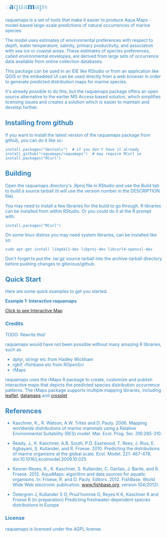 <link href='http://fonts.googleapis.com/css?family=IM+Fell+Double+Pica+SC' rel='stylesheet' type='text/css'>

<h1 style="font-family:'IM Fell Double Pica SC', serif;">
  <font color="#deebf7">r</font><font color="#3182bd">a</font><font color="#9ecae1">qua</font><font color="#3182bd">m<font color="#9ecae1">aps</font>
</h1>

raquamaps is a set of tools that make it easier to produce Aqua Maps - model-based large-scale predictions of natural occurrences of marine species.

The model uses estimates of environmental preferences with respect to depth, water temperature, salinity, primary productivity, and association with sea ice or coastal areas. These estimates of species preferences, called environmental envelopes, are derived from large sets of occurrence data available from online collection databases.

This package can be used in an IDE like RStudio or from an application like QGIS or the embedded UI can be used directly from a web browser in order to generate predicted distribution maps for marine species.

It's already possible to do this, but the raquamaps package offers an open source alternative to the earlier MS Access based solution, which simplifies licensing issues and creates a solution which is easier to maintain and develop further.


## Installing from github

If you want to install the latest version of the raquamaps package from github, you can do it like so:

```console
install.packages("devtools")  # if you don't have it already
install_github("raquamaps/raquamaps")  # may require RCurl ie install.packages("RCurl")
```

## Building

Open the raquamaps directory's .Rproj file in RStudio and use the Build tab to build a source tarball (it will use the version number in the DESCRIPTION file). 

You may need to install a few libraries for the build to go through. R libraries can be installed from within RStudio. Or you could do it at the R prompt with.

```console
install.packages("RCurl")  
```

On some linux distros you may need system libraries, can be installed like so:

```console
sudo apt-get install libgdal1-dev libproj-dev libcurl4-openssl-dev
```

Don't forget to put the .tar.gz source tarball into the archive-tarball directory before pushing changes to gitorious/github.


## Quick Start

Here are some quick examples to get you started. 

__Example 1: Interactive raquamaps__

[Click to see Interactive Map](https://raquamaps.github.io/demo)

### Credits

TODO: Rewrite this!

raquamaps would have not been possible without many amazing R libraries, such as

* dplyr, stringr etc from Hadley Wickham
* rgbif, rfishbase etc from ROpenSci
* rMaps

raquamaps uses the rMaps R package to create, customize and publish interactive maps that depicts the predicted species distribution occurrence patterns. The rMaps package supports multiple mapping libraries, including [leaflet](http://leafletjs.com), [datamaps](http://datamaps.github.io) and [crosslet](http://sztanko.github.io/crosslet/)

## References

* Kaschner, K., R. Watson, A.W. Trites and D. Pauly. 2006. Mapping worldwide distributions of marine mammals using a Relative Environmental Suitability (RES) model. Mar. Ecol. Prog. Ser. 316:285-310.

* Ready, J., K. Kaschner, A.B. South, P.D. Eastwood, T. Rees, J. Rius, E. Agbayani, S. Kullander, and R. Froese. 2010. Predicting the distributions of marine organisms at the global scale. Ecol. Model. 221: 467-478, doi:10.1016/j.ecolmodel.2009.10.025

* Kesner-Reyes, K., K. Kaschner, S. Kullander, C. Garilao, J. Barile, and R. Froese. 2012. AquaMaps: algorithm and data sources for aquatic organisms. In: Froese, R. and D. Pauly. Editors. 2012. FishBase. World Wide Web electronic publication. www.fishbase.org, version (04/2012).

* Östergren J, Kullander S O, Prud'homme O, Reyes K K, Kaschner K and Froese R (in preparation) Predicting freshwater-dependent species distributions in Europe

### License

raquamaps is licensed under the AGPL license.
